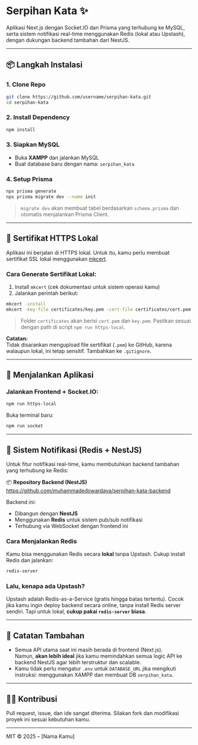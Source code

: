 # Serpihan Kata ✨

Aplikasi Next.js dengan Socket.IO dan Prisma yang terhubung ke MySQL, serta sistem notifikasi real-time menggunakan Redis (lokal atau Upstash), dengan dukungan backend tambahan dari NestJS.

---

## 📦 Langkah Instalasi

### 1. Clone Repo

```bash
git clone https://github.com/username/serpihan-kata.git
cd serpihan-kata
```

### 2. Install Dependency

```bash
npm install
```

### 3. Siapkan MySQL

- Buka **XAMPP** dan jalankan MySQL
- Buat database baru dengan nama: `serpihan_kata`

### 4. Setup Prisma

```bash
npx prisma generate
npx prisma migrate dev --name init
```

> `migrate dev` akan membuat tabel berdasarkan `schema.prisma` dan otomatis menjalankan Prisma Client.

---

## 🔐 Sertifikat HTTPS Lokal

Aplikasi ini berjalan di HTTPS lokal. Untuk itu, kamu perlu membuat sertifikat SSL lokal menggunakan [mkcert](https://github.com/FiloSottile/mkcert).

### Cara Generate Sertifikat Lokal:

1. Install `mkcert` (cek dokumentasi untuk sistem operasi kamu)
2. Jalankan perintah berikut:

```bash
mkcert -install
mkcert -key-file certificates/key.pem -cert-file certificates/cert.pem localhost
```

> Folder `certificates` akan berisi `cert.pem` dan `key.pem`. Pastikan sesuai dengan path di script `npm run https-local`.

**Catatan:**  
Tidak disarankan mengupload file sertifikat (`.pem`) ke GitHub, karena walaupun lokal, ini tetap sensitif. Tambahkan ke `.gitignore`.

---

## 🚀 Menjalankan Aplikasi

### Jalankan Frontend + Socket.IO:

```bash
npm run https-local
```

Buka terminal baru:

```bash
npm run socket
```

---

## 🔔 Sistem Notifikasi (Redis + NestJS)

Untuk fitur notifikasi real-time, kamu membutuhkan backend tambahan yang terhubung ke Redis:

📦 **Repository Backend (NestJS)**  
https://github.com/muhammadedowardaya/serpihan-kata-backend

Backend ini:

- Dibangun dengan **NestJS**
- Menggunakan **Redis** untuk sistem pub/sub notifikasi
- Terhubung via WebSocket dengan frontend ini

### Cara Menjalankan Redis

Kamu bisa menggunakan Redis secara **lokal** tanpa Upstash. Cukup install Redis dan jalankan:

```bash
redis-server
```

### Lalu, kenapa ada Upstash?

Upstash adalah Redis-as-a-Service (gratis hingga batas tertentu). Cocok jika kamu ingin deploy backend secara online, tanpa install Redis server sendiri. Tapi untuk lokal, **cukup pakai `redis-server` biasa**.

---

## 🧠 Catatan Tambahan

- Semua API utama saat ini masih berada di frontend (Next.js).  
  Namun, **akan lebih ideal** jika kamu memindahkan semua logic API ke backend NestJS agar lebih terstruktur dan scalable.
- Kamu tidak perlu mengatur `.env` untuk `DATABASE_URL` jika mengikuti instruksi: menggunakan XAMPP dan membuat DB `serpihan_kata`.

---

## 🧑‍💻 Kontribusi

Pull request, issue, dan ide sangat diterima. Silakan fork dan modifikasi proyek ini sesuai kebutuhan kamu.

---

MIT © 2025 – [Nama Kamu]
